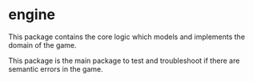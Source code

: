 # engine

This package contains the core logic which models 
and implements the domain of the game.

This package is the main package to test and troubleshoot if 
there are semantic errors in the game.